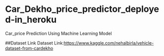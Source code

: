 # Car_Dekho_price_predictor_deployed-in_heroku
Car_price Prediction Using Machine Learning Model

##Dataset Link
Dataset Link:https://www.kaggle.com/nehalbirla/vehicle-dataset-from-cardekho
